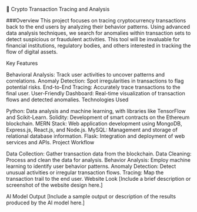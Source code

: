 🚀 Crypto Transaction Tracing and Analysis

###Overview
This project focuses on tracing cryptocurrency transactions back to the end users by analyzing their behavior patterns. Using advanced data analysis techniques, we search for anomalies within transaction sets to detect suspicious or fraudulent activities. This tool will be invaluable for financial institutions, regulatory bodies, and others interested in tracking the flow of digital assets.

Key Features

Behavioral Analysis: Track user activities to uncover patterns and correlations.
Anomaly Detection: Spot irregularities in transactions to flag potential risks.
End-to-End Tracing: Accurately trace transactions to the final user.
User-Friendly Dashboard: Real-time visualization of transaction flows and detected anomalies.
Technologies Used

Python: Data analysis and machine learning, with libraries like TensorFlow and Scikit-Learn.
Solidity: Development of smart contracts on the Ethereum blockchain.
MERN Stack: Web application development using MongoDB, Express.js, React.js, and Node.js.
MySQL: Management and storage of relational database information.
Flask: Integration and deployment of web services and APIs.
Project Workflow

Data Collection: Gather transaction data from the blockchain.
Data Cleaning: Process and clean the data for analysis.
Behavior Analysis: Employ machine learning to identify user behavior patterns.
Anomaly Detection: Detect unusual activities or irregular transaction flows.
Tracing: Map the transaction trail to the end user.
Website Look [Include a brief description or screenshot of the website design here.]

AI Model Output [Include a sample output or description of the results produced by the AI model here.]


